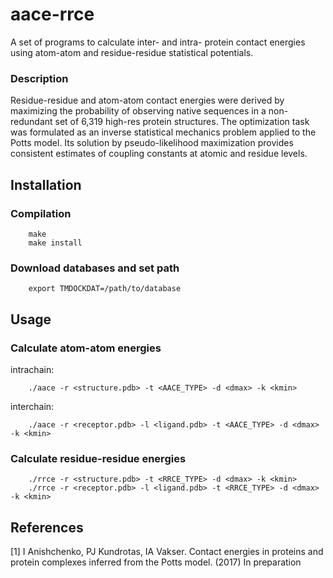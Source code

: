 # aace-rrce

A set of programs to calculate inter- and intra- protein contact energies using 
atom-atom and residue-residue statistical potentials.

### Description

Residue-residue and atom-atom contact energies were derived by maximizing the 
probability of observing native sequences in a non-redundant set of 6,319 
high-res protein structures. The optimization task was formulated as an inverse 
statistical mechanics problem applied to the Potts model. Its solution by 
pseudo-likelihood maximization provides consistent estimates of coupling 
constants at atomic and residue levels.


## Installation

### Compilation

        make
        make install

### Download databases and set path

        export TMDOCKDAT=/path/to/database

## Usage

### Calculate atom-atom energies

intrachain:

        ./aace -r <structure.pdb> -t <AACE_TYPE> -d <dmax> -k <kmin>

interchain:

        ./aace -r <receptor.pdb> -l <ligand.pdb> -t <AACE_TYPE> -d <dmax> -k <kmin>

### Calculate residue-residue energies

        ./rrce -r <structure.pdb> -t <RRCE_TYPE> -d <dmax> -k <kmin>
        ./rrce -r <receptor.pdb> -l <ligand.pdb> -t <RRCE_TYPE> -d <dmax> -k <kmin>

## References
[1] I Anishchenko, PJ Kundrotas, IA Vakser. Contact energies in proteins and 
    protein complexes inferred from the Potts model. (2017) In preparation
